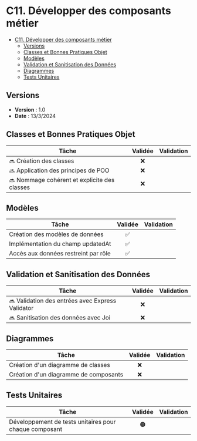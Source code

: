 # C11. Développer des composants métier

- [C11. Développer des composants métier](#c11-développer-des-composants-métier)
  - [Versions](#versions)
  - [Classes et Bonnes Pratiques Objet](#classes-et-bonnes-pratiques-objet)
  - [Modèles](#modèles)
  - [Validation et Sanitisation des Données](#validation-et-sanitisation-des-données)
  - [Diagrammes](#diagrammes)
  - [Tests Unitaires](#tests-unitaires)

## Versions

- **Version** : 1.0
- **Date** : 13/3/2024

## Classes et Bonnes Pratiques Objet

| Tâche                                     | Validée  | Validation                         |
|-------------------------------------------|:----------:|------------------------------------|
| 🔜 Création des classes                      |     ❌     |                                    |
| 🔜 Application des principes de POO          |     ❌     |                                    |
| 🔜 Nommage cohérent et explicite des classes |     ❌     |                                    |

## Modèles

| Tâche                                   | Validée  |Validation                          |
|-----------------------------------------|:----------:|------------------------------------|
| Création des modèles de données         |     ✅     |                                    |
| Implémentation du champ updatedAt       |     ✅     |                                    |
| Accès aux données restreint par rôle    |     ✅     |                                    |

## Validation et Sanitisation des Données

| Tâche                                         | Validée  | Validation                              |
|-----------------------------------------------|:----------:|-----------------------------------------|
| 🔜 Validation des entrées avec Express Validator |     ❌     |                                         |
| 🔜 Sanitisation des données avec Joi             |     ❌     |                                         |

## Diagrammes

| Tâche                                         | Validée  | Validation                         | 
|-----------------------------------------------|:----------:|------------------------------------|
| Création d'un diagramme de classes            |     ❌     |                                    |
| Création d'un diagramme de composants         |     ❌     |                                    |

## Tests Unitaires

| Tâche                                                  | Validée  | Validation                         |
|--------------------------------------------------------|:----------:|------------------------------------|
| Développement de tests unitaires pour chaque composant |     🟠     |                                    |
